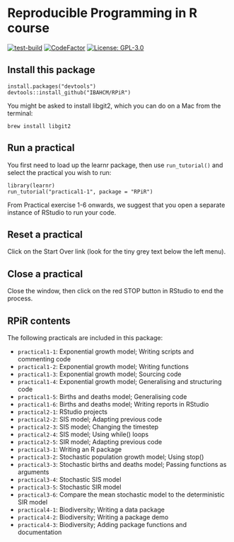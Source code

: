 # Reproducible Programming in R course
[![test-build](https://github.com/IBAHCM/RPiR/workflows/R-CMD-check/badge.svg?=1)](https://github.com/IBAHCM/RPiR/actions)
[![CodeFactor](https://www.codefactor.io/repository/github/IBAHCM/RPiR/badge)](https://www.codefactor.io/repository/github/IBAHCM/RPiR)
[![License: GPL-3.0](https://img.shields.io/badge/licence-GPL--3-yellow)](https://opensource.org/licenses/GPL-3.0)

## Install this package

```
install.packages("devtools")
devtools::install_github("IBAHCM/RPiR")
```

You might be asked to install libgit2, which you can do on a Mac from the terminal:

```
brew install libgit2
```

## Run a practical

You first need to load up the learnr package, then use `run_tutorial()` and select the practical you wish to run: 

```
library(learnr)
run_tutorial("practical1-1", package = "RPiR")
```

From Practical exercise 1-6 onwards, we suggest that you open a separate instance of RStudio to run your code.

## Reset a practical

Click on the Start Over link (look for the tiny grey text below the left menu). 

## Close a practical

Close the window, then click on the red STOP button in RStudio to end the process.

## RPiR contents

The following practicals are included in this package:

* `practical1-1`: Exponential growth model; Writing scripts and commenting code
* `practical1-2`: Exponential growth model; Writing functions
* `practical1-3`: Exponential growth model; Sourcing code
* `practical1-4`: Exponential growth model; Generalising and structuring code
* `practical1-5`: Births and deaths model; Generalising code
* `practical1-6`: Births and deaths model; Writing reports in RStudio
* `practical2-1`: RStudio projects
* `practical2-2`: SIS model; Adapting previous code
* `practical2-3`: SIS model; Changing the timestep
* `practical2-4`: SIS model; Using while() loops
* `practical2-5`: SIR model; Adapting previous code
* `practical3-1`: Writing an R package
* `practical3-2`: Stochastic population growth model; Using stop()
* `practical3-3`: Stochastic births and deaths model; Passing functions as arguments
* `practical3-4`: Stochastic SIS model
* `practical3-5`: Stochastic SIR model
* `practical3-6`: Compare the mean stochastic model to the deterministic SIR model
* `practical4-1`: Biodiversity; Writing a data package
* `practical4-2`: Biodiversity; Writing a package demo
* `practical4-3`: Biodiversity; Adding package functions and documentation
